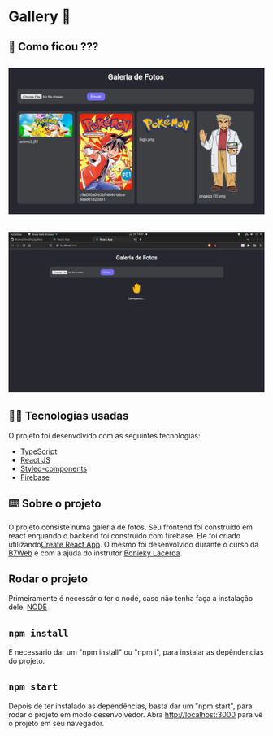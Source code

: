 # Gallery 📸​

## 👀 Como ficou ???

<img src="./img/gallery.png" width="600px"></img>
----------
<img src="./img/loading.png" width="600px"></img>
----------

## 🧑‍💻 Tecnologias usadas

O projeto foi desenvolvido com as seguintes tecnologias:
- [TypeScript](https://www.typescriptlang.org/)
- [React JS](https://pt-br.reactjs.org/)
- [Styled-components](https://styled-components.com/)
- [Firebase](https://firebase.google.com/?gclsrc=ds&gclsrc=ds&gclid=CP30xvLp7vgCFQulgQodX_gM0w)

## ⌨️ Sobre o projeto

O projeto consiste numa galeria de fotos. Seu frontend foi construído em react enquando o backend foi construido com firebase. Ele foi criado utilizando[Create React App](https://github.com/facebook/create-react-app). O mesmo foi desenvolvido durante o curso da [B7Web](https://b7web.com.br/fullstack/?ref=I24108426I) e com a ajuda do instrutor [Bonieky Lacerda](https://www.instagram.com/bonieky/).

## Rodar o projeto

Primeiramente é necessário ter o node, caso não tenha faça a instalação dele. [NODE](https://nodejs.org/en/download/) 

## `npm install`

É necessário dar um "npm install" ou "npm i", para instalar as depêndencias do projeto.

## `npm start`

Depois de ter instalado as dependências, basta dar um "npm start", para rodar o projeto em modo desenvolvedor. Abra [http://localhost:3000](http://localhost:3000) para vê o projeto em seu navegador.
